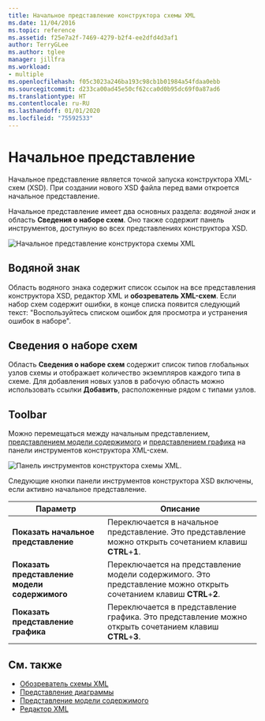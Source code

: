 ```yaml
---
title: Начальное представление конструктора схемы XML
ms.date: 11/04/2016
ms.topic: reference
ms.assetid: f25e7a2f-7469-4279-b2f4-ee2dfd4d3af1
author: TerryGLee
ms.author: tglee
manager: jillfra
ms.workload:
- multiple
ms.openlocfilehash: f05c3023a246ba193c98cb1b01984a54fdaa0ebb
ms.sourcegitcommit: d233ca00ad45e50cf62cca0d0b95dc69f0a87ad6
ms.translationtype: HT
ms.contentlocale: ru-RU
ms.lasthandoff: 01/01/2020
ms.locfileid: "75592533"
---
```

# <a name="start-view"></a>Начальное представление

Начальное представление является точкой запуска конструктора XML-схем (XSD). При создании нового XSD файла перед вами откроется начальное представление.

Начальное представление имеет два основных раздела: *водяной знак* и область **Сведения о наборе схем**. Оно также содержит панель инструментов, доступную во всех представлениях конструктора XSD.

![Начальное представление конструктора схемы XML](../xml-tools/media/xsddesigner_startview.gif)

## <a name="watermark"></a>Водяной знак

Область водяного знака содержит список ссылок на все представления конструктора XSD, редактор XML и **обозреватель XML-схем**. Если набор схем содержит ошибки, в конце списка появится следующий текст: "Воспользуйтесь списком ошибок для просмотра и устранения ошибок в наборе".

## <a name="schema-set-details"></a>Сведения о наборе схем

Область **Сведения о наборе схем** содержит список типов глобальных узлов схемы и отображает количество экземпляров каждого типа в схеме. Для добавления новых узлов в рабочую область можно использовать ссылки **Добавить**, расположенные рядом с типами узлов.

## <a name="toolbar"></a>Toolbar

Можно перемещаться между начальным представлением, [представлением модели содержимого](../xml-tools/content-model-view.md) и [представлением графика](../xml-tools/graph-view.md) на панели инструментов конструктора XML-схем.

![Панель инструментов конструктора схемы XML.](../xml-tools/media/xsdstartviewtoolbar.gif)

Следующие кнопки панели инструментов конструктора XSD включены, если активно начальное представление.

|Параметр|Описание|
|-|-----------------|
|**Показать начальное представление**|Переключается в начальное представление. Это представление можно открыть сочетанием клавиш **CTRL**+**1**.|
|**Показать представление модели содержимого**|Переключается на представление модели содержимого. Это представление можно открыть сочетанием клавиш **CTRL**+**2**.|
|**Показать представление графика**|Переключается в представление графика. Это представление можно открыть сочетанием клавиш **CTRL**+**3**.|

## <a name="see-also"></a>См. также

- [Обозреватель схемы XML](../xml-tools/xml-schema-explorer.md)
- [Представление диаграммы](../xml-tools/graph-view.md)
- [Представление модели содержимого](../xml-tools/content-model-view.md)
- [Редактор XML](../xml-tools/xml-editor.md)
